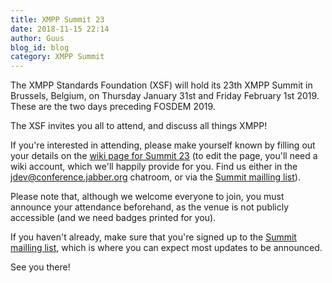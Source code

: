 ```yaml
---
title: XMPP Summit 23
date: 2018-11-15 22:14
author: Guus
blog_id: blog
category: XMPP Summit
---
```


The XMPP Standards Foundation (XSF) will hold its 23th XMPP Summit in Brussels, Belgium, on Thursday January 31st and Friday February 1st 2019. These are the two days preceding FOSDEM 2019.

The XSF invites you all to attend, and discuss all things XMPP!

If you're interested in attending, please make yourself known by filling out your details on the [wiki page for Summit 23](https://wiki.xmpp.org/web/Summit_23) (to edit the page, you'll need a wiki account, which we'll happily provide for you. Find us either in the [jdev@conference.jabber.org](xmpp://jdev@conference.jabber.org) chatroom, or via the [Summit mailling list](https://mail.jabber.org/mailman/listinfo/summit)).

Please note that, although we welcome everyone to join, you must announce your attendance beforehand, as the venue is not publicly accessible (and we need badges printed for you).

If you haven't already, make sure that you're signed up to the [Summit mailling list](https://mail.jabber.org/mailman/listinfo/summit), which is where you can expect most updates to be announced.

See you there!